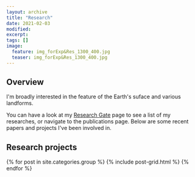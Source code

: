 ```yaml
---
layout: archive
title: "Research"
date: 2021-02-03
modified:
excerpt: 
tags: []
image:
  feature: img_forExp&Res_1300_400.jpg
  teaser: img_forExp&Res_1300_400.jpg
---
```


## Overview

I'm broadly interested in the feature of the Earth's suface and various landforms. 

You can have a look at my [Research Gate](https://www.researchgate.net/profile/Sijin-Li-8) page to see a list of my researches, or navigate to the publications page. Below are some recent papers and projects I've been involved in.  

## Research projects

<div class="tiles">

<div class="tiles">
{% for post in site.categories.group %}
  {% include post-grid.html %}
{% endfor %}
</div><!-- /.tiles -->

</div><!-- /.tiles -->


